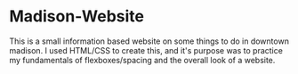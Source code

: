 # Madison-Website
This is a small information based website on some things to do in downtown madison. I used HTML/CSS to create this, 
and it's purpose was to practice my fundamentals of flexboxes/spacing and the overall look of a website.
